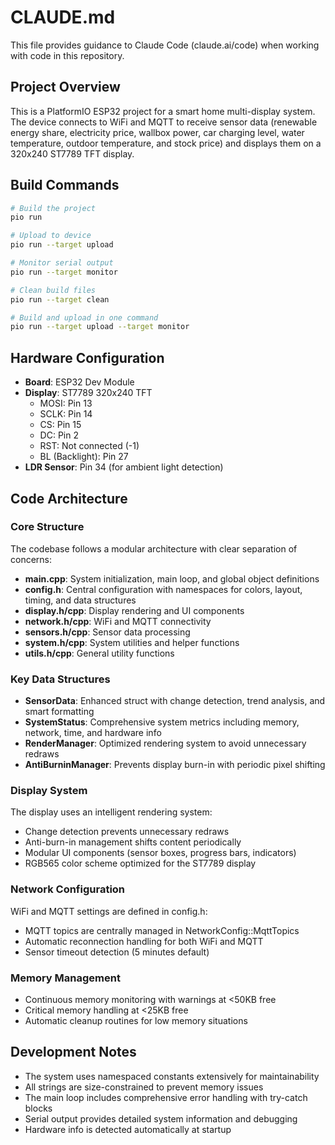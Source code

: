 # CLAUDE.md

This file provides guidance to Claude Code (claude.ai/code) when working with code in this repository.

## Project Overview

This is a PlatformIO ESP32 project for a smart home multi-display system. The device connects to WiFi and MQTT to receive sensor data (renewable energy share, electricity price, wallbox power, car charging level, water temperature, outdoor temperature, and stock price) and displays them on a 320x240 ST7789 TFT display.

## Build Commands

```bash
# Build the project
pio run

# Upload to device
pio run --target upload

# Monitor serial output
pio run --target monitor

# Clean build files
pio run --target clean

# Build and upload in one command
pio run --target upload --target monitor
```

## Hardware Configuration

- **Board**: ESP32 Dev Module
- **Display**: ST7789 320x240 TFT
  - MOSI: Pin 13
  - SCLK: Pin 14  
  - CS: Pin 15
  - DC: Pin 2
  - RST: Not connected (-1)
  - BL (Backlight): Pin 27
- **LDR Sensor**: Pin 34 (for ambient light detection)

## Code Architecture

### Core Structure

The codebase follows a modular architecture with clear separation of concerns:

- **main.cpp**: System initialization, main loop, and global object definitions
- **config.h**: Central configuration with namespaces for colors, layout, timing, and data structures
- **display.h/cpp**: Display rendering and UI components
- **network.h/cpp**: WiFi and MQTT connectivity
- **sensors.h/cpp**: Sensor data processing
- **system.h/cpp**: System utilities and helper functions
- **utils.h/cpp**: General utility functions

### Key Data Structures

- **SensorData**: Enhanced struct with change detection, trend analysis, and smart formatting
- **SystemStatus**: Comprehensive system metrics including memory, network, time, and hardware info
- **RenderManager**: Optimized rendering system to avoid unnecessary redraws
- **AntiBurninManager**: Prevents display burn-in with periodic pixel shifting

### Display System

The display uses an intelligent rendering system:
- Change detection prevents unnecessary redraws
- Anti-burn-in management shifts content periodically
- Modular UI components (sensor boxes, progress bars, indicators)
- RGB565 color scheme optimized for the ST7789 display

### Network Configuration

WiFi and MQTT settings are defined in config.h:
- MQTT topics are centrally managed in NetworkConfig::MqttTopics
- Automatic reconnection handling for both WiFi and MQTT
- Sensor timeout detection (5 minutes default)

### Memory Management

- Continuous memory monitoring with warnings at <50KB free
- Critical memory handling at <25KB free
- Automatic cleanup routines for low memory situations

## Development Notes

- The system uses namespaced constants extensively for maintainability
- All strings are size-constrained to prevent memory issues
- The main loop includes comprehensive error handling with try-catch blocks
- Serial output provides detailed system information and debugging
- Hardware info is detected automatically at startup